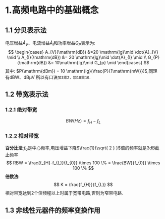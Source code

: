 # 1.高频电路中的基础概念
## 1.1 分贝表示法
电压增益$\dot{A}_{V}$、电流增益$\dot{A}_{I}$和功率增益$G_{P}$表示为:
$$
\begin{cases}
A_{V}(\mathrm{dB}) &=20 \mathrm{lg}\mid \dot{A}_{V} \mid  \\
A_{I}(\mathrm{dB}) &= 20 \mathrm{lg}\mid \dot{A}_{I} \mid  \\
G_{P}(\mathrm{dB}) &= 10\mathrm{lg}\mid G_{p} \mid
\end{cases}
$$
其中: $P(\mathrm{dBm}) = 10 \mathrm{lg}(\frac{P}{1\mathrm{mW}})$,同理有$\mathrm{dBW}、\mathrm{dB\mu V}$
所以有口诀`加3乘2，加10乘10`.
## 1.2 带宽表示法
### 1.2.1 绝对带宽
$$
BW(Hz) = f_{H}-f_{L}
$$
### 1.2.2 相对带宽
**百分比法**:$f_{0}$是中心频率,电压增益下降$\frac{1}{\sqrt{ 2 } }$倍的频率就是$3 \mathrm{dB}$截止频率
$$
RBW = \frac{f_{H}-f_{L}}{f_{0}} \times 100 \% = \frac{BW}{f_{0}} \times 100 \%
$$
**倍数法**:
$$
K = \frac{f_{H}}{f_{L}}
$$
相对带宽达到2个倍频程以上时属于宽带电路,否则为窄带电路.
## 1.3 非线性元器件的频率变换作用
